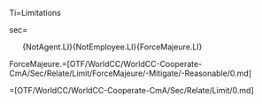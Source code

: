 Ti=Limitations

sec=<ol>{NotAgent.LI}{NotEmployee.LI}{ForceMajeure.LI}</ol>

ForceMajeure.=[OTF/WorldCC/WorldCC-Cooperate-CmA/Sec/Relate/Limit/ForceMajeure/-Mitigate/-Reasonable/0.md]

=[OTF/WorldCC/WorldCC-Cooperate-CmA/Sec/Relate/Limit/0.md]